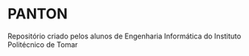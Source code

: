 # PANTON
Repositório criado pelos alunos de Engenharia Informática do Instituto Politécnico de Tomar
